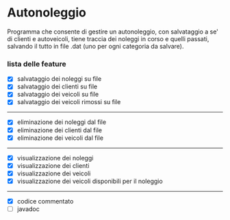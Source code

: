 # Autonoleggio
Programma che consente di gestire un autonoleggio, con salvataggio a se' di clienti e autoveicoli, tiene traccia dei noleggi in corso e quelli passati, salvando il tutto in file .dat (uno per ogni categoria da salvare).
### lista delle feature
- [x] salvataggio dei noleggi su file
- [x] salvataggio dei clienti su file
- [x] salvataggio dei veicoli su file
- [x] salvataggio dei veicoli rimossi su file
-----
- [x] eliminazione dei noleggi dal file
- [x] eliminazione dei clienti dal file
- [x] eliminazione dei veicoli dal file
-----
- [x] visualizzazione dei noleggi
- [x] visualizzazione dei clienti
- [x] visualizzazione dei veicoli
- [x] visualizzazione dei veicoli disponibili per il noleggio
-----
- [x] codice commentato
- [ ] javadoc
